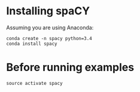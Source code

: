 # Installing spaCY

Assuming you are using Anaconda:

    conda create -n spacy python=3.4
    conda install spacy

# Before running examples

    source activate spacy
  
